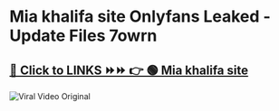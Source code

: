 
 # Mia khalifa site Onlyfans Leaked - Update Files 7owrn

## <h2><a href="https://clipsfans.com/Mia_khalifa_site&ref=git">🔗 Click to LINKS ⏩⏩ 👉 🟢 Mia khalifa site </a></h2>

<a href="https://clipsfans.com/Mia_khalifa_site&ref=git" rel="nofollow" data-target="animated-image.originalLink"><img src="https://i.ibb.co.com/xMMVF88/686577567.gif" alt="Viral Video Original" style="max-width: 100%; display: inline-block;" data-target="animated-image.originalImage"></a>

